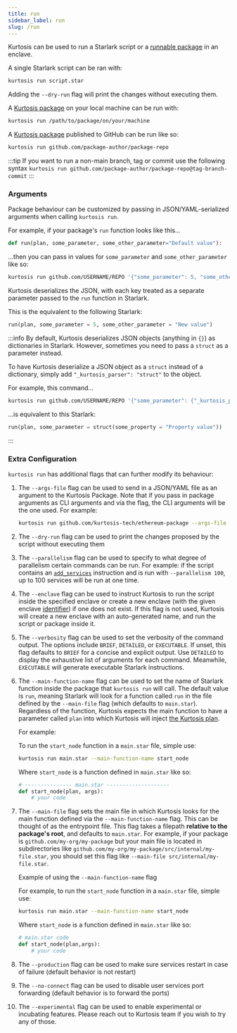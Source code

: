 ```yaml
---
title: run
sidebar_label: run
slug: /run
---
```


Kurtosis can be used to run a Starlark script or a [runnable package](../concepts-reference/packages.md) in an enclave.

A single Starlark script can be ran with:

```bash
kurtosis run script.star
```

Adding the `--dry-run` flag will print the changes without executing them.

A [Kurtosis package](../concepts-reference/packages.md) on your local machine can be run with:

```bash
kurtosis run /path/to/package/on/your/machine
```

A [Kurtosis package](../concepts-reference/packages.md) published to GitHub can be run like so:

```bash
kurtosis run github.com/package-author/package-repo
```

:::tip
If you want to run a non-main branch, tag or commit use the following syntax
`kurtosis run github.com/package-author/package-repo@tag-branch-commit`
:::

### Arguments

Package behaviour can be customized by passing in JSON/YAML-serialized arguments when calling `kurtosis run`.

For example, if your package's `run` function looks like this...

```python
def run(plan, some_parameter, some_other_parameter="Default value"):
```

...then you can pass in values for `some_parameter` and `some_other_parameter` like so:

```bash
kurtosis run github.com/USERNAME/REPO '{"some_parameter": 5, "some_other_parameter": "New value"}'
```

Kurtosis deserializes the JSON, with each key treated as a separate parameter passed to the `run` function in Starlark.

This is the equivalent to the following Starlark:

```python
run(plan, some_parameter = 5, some_other_parameter = "New value")
```

:::info
By default, Kurtosis deserializes JSON objects (anything in `{}`) as dictionaries in Starlark. However, sometimes you need to pass a `struct` as a parameter instead.

To have Kurtosis deserialize a JSON object as a `struct` instead of a dictionary, simply add `"_kurtosis_parser": "struct"` to the object.

For example, this command...

```bash
kurtosis run github.com/USERNAME/REPO '{"some_parameter": {"_kurtosis_parser": "struct", "some_property": "Property value"}}'
```

...is equivalent to this Starlark:

```python
run(plan, some_parameter = struct(some_property = "Property value"))
```
:::

### Extra Configuration

`kurtosis run` has additional flags that can further modify its behaviour:

1. The `--args-file` flag can be used to send in a JSON/YAML file as an argument to the Kurtosis Package. Note that if you pass in package arguments as CLI arguments and via the flag, the CLI arguments will be the one used.
   For example:
   ```bash
   kurtosis run github.com/kurtosis-tech/ethereum-package --args-file "devnet-5.json"
   ```
1. The `--dry-run` flag can be used to print the changes proposed by the script without executing them
1. The `--parallelism` flag can be used to specify to what degree of parallelism certain commands can be run. For example: if the script contains an [`add_services`][add-services-reference] instruction and is run with `--parallelism 100`, up to 100 services will be run at one time.
1. The `--enclave` flag can be used to instruct Kurtosis to run the script inside the specified enclave or create a new enclave (with the given enclave [identifier](../concepts-reference/resource-identifier.md)) if one does not exist. If this flag is not used, Kurtosis will create a new enclave with an auto-generated name, and run the script or package inside it.
1. The `--verbosity` flag can be used to set the verbosity of the command output. The options include `BRIEF`, `DETAILED`, or `EXECUTABLE`. If unset, this flag defaults to `BRIEF` for a concise and explicit output. Use `DETAILED` to display the exhaustive list of arguments for each command. Meanwhile, `EXECUTABLE` will generate executable Starlark instructions.
1. The `--main-function-name` flag can be used to set the name of Starlark function inside the package that `kurtosis run` will call. The default value is `run`, meaning Starlark will look for a function called `run` in the file defined by the `--main-file` flag (which defaults to `main.star`). Regardless of the function, Kurtosis expects the main function to have a parameter called `plan` into which Kurtosis will inject [the Kurtosis plan](../concepts-reference/plan.md).

   For example:

   To run the `start_node` function in a `main.star` file, simple use:
   ```bash
   kurtosis run main.star --main-function-name start_node
   ```

   Where `start_node` is a function defined in `main.star` like so:
   ```python
   # --------------- main.star --------------------
   def start_node(plan, args):
       # your code
   ```
1. The `--main-file` flag sets the main file in which Kurtosis looks for the main function defined via the `--main-function-name` flag. This can be thought of as the entrypoint file. This flag takes a filepath **relative to the package's root**, and defaults to `main.star`. For example, if your package is `github.com/my-org/my-package` but your main file is located in subdirectories like `github.com/my-org/my-package/src/internal/my-file.star`, you should set this flag like `--main-file src/internal/my-file.star`.

   Example of using the `--main-function-name` flag

   For example, to run the `start_node` function in a `main.star` file, simple use:
   ```bash
   kurtosis run main.star --main-function-name start_node
   ```

   Where `start_node` is a function defined in `main.star` like so:

   ```python
   # main.star code
   def start_node(plan,args):
       # your code
   ```
1. The `--production` flag can be used to make sure services restart in case of failure (default behavior is not restart)

1. The `--no-connect` flag can be used to disable user services port forwarding (default behavior is to forward the ports)

1. The `--experimental` flag can be used to enable experimental or incubating features. Please reach out to Kurtosis team if you wish to try any of those.


<!--------------------------------------- ONLY LINKS BELOW HERE -------------------------------->
[add-services-reference]: ../starlark-reference/plan.md#add_services
